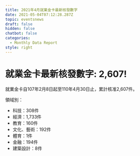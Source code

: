 ```yaml
---
title: 2021年4月就業金卡最新核發數字
date: 2021-05-04T07:12:28.287Z
topic: eventsnews
draft: false
hidden: false
chatbot: false
categories:
  - Monthly Data Report
style: right
---
```

# 就業金卡最新核發數字: 2,607!

就業金卡自107年2月8日起至110年4月30日止，累計核准2,607件。 

領域別：

* 科技：308件
* 經濟：1,733件
* 教育：160件
* 文化、藝術：192件
* 體育：1件
* 金融：194件
* 建築設計：8件